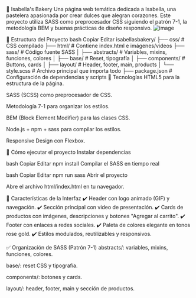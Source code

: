 🍰 Isabella's Bakery
Una página web temática dedicada a Isabella, una pastelera apasionada por crear dulces que alegran corazones.
Este proyecto utiliza SASS como preprocesador CSS siguiendo el patrón 7-1, la metodología BEM y buenas prácticas de diseño responsivo.
![image](https://github.com/user-attachments/assets/b0057602-c6d8-40c4-9de0-078ecf623396)

📂 Estructura del Proyecto
bash
Copiar
Editar
isabellasbakery/
├── css/                # CSS compilado
├── html/               # Contiene index.html e imágenes/videos
├── sass/               # Código fuente SASS
│   ├── abstracts/      # Variables, mixins, funciones, colores
│   ├── base/           # Reset, tipografía
│   ├── components/     # Buttons, cards
│   ├── layout/         # Header, footer, main, products
│   └── style.scss      # Archivo principal que importa todo
├── package.json        # Configuración de dependencias y scripts
🔧 Tecnologías
HTML5 para la estructura de la página.

SASS (SCSS) como preprocesador de CSS.

Metodología 7-1 para organizar los estilos.

BEM (Block Element Modifier) para las clases CSS.

Node.js + npm + sass para compilar los estilos.

Responsive Design con Flexbox.

🚀 Cómo ejecutar el proyecto
Instalar dependencias

bash
Copiar
Editar
npm install
Compilar el SASS en tiempo real

bash
Copiar
Editar
npm run sass
Abrir el proyecto

Abre el archivo html/index.html en tu navegador.

🎨 Características de la Interfaz
✔️ Header con logo animado (GIF) y navegación.
✔️ Sección principal con video de presentación.
✔️ Cards de productos con imágenes, descripciones y botones "Agregar al carrito".
✔️ Footer con enlaces a redes sociales.
✔️ Paleta de colores elegante en tonos rose gold.
✔️ Estilos modulados, reutilizables y responsivos.

✅ Organización de SASS (Patrón 7-1)
abstracts/: variables, mixins, funciones, colores.

base/: reset CSS y tipografía.

components/: botones y cards.

layout/: header, footer, main y sección de productos.


